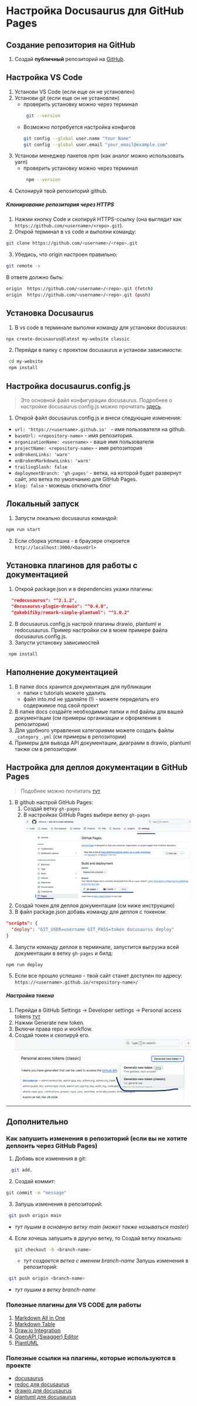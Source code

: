 # Настройка Docusaurus для GitHub Pages

## Создание репозитория на GitHub
1. Создай **публичный** репозиторий на [GitHub](https://github.com/). 

## Настройка VS Code
1. Установи VS Code (если еще он не установлен)
2. Установи git (если еще он не установлен)
    * проверить установку можно через терминал
       ```bash
        git --version
       ```
    * Возможно потребуется настройка конфигов
      ```bash
      git config --global user.name "Your Name"
      git config --global user.email "your_email@example.com"
      ```
3. Установи менеджер пакетов npm (как аналог можно использовать yarn)
    * проверить установку можно через терминал
       ```bash
        npm --version
       ```
4. Склонируй твой репозиторий github.

##### Клонирование репозитория через HTTPS
1. Нажми кнопку Code и скопируй HTTPS-ссылку (она выглядит как `https://github.com/<username>/<repo>.git`).
2. Открой терминал в vs code и выполни команду:

```bash
git clone https://github.com/<username>/<repo>.git
```

3. Убедись, что origin настроен правильно:
```bash
git remote -v
```
В ответе должно быть:
```bash
origin  https://github.com/<username>/<repo>.git (fetch)
origin  https://github.com/<username>/<repo>.git (push)
```

## Установка Docusaurus
1. В vs code в терминале выполни команду для установки docusaurus:
```bash
npx create-docusaurus@latest my-website classic
```
2. Перейди в папку с проектом docusaurus и установи зависимости:
  ```bash
   cd my-website
   npm install
  ```

## Настройка docusaurus.config.js
> Это основной файл конфигурации docusaurus.
> Подробнее о настройке docusaurus.config.js можно прочитать [здесь](https://docusaurus.io/docs/configuration).

1. Открой файл docusaurus.config.js и внеси следующие изменения:
* `url: 'https://<username>.github.io' ` -  имя пользователя на github.
* `baseUrl: <repository-name>` - имя репозитория.
* `organizationName: <username>` - ваше имя пользователя
* `projectName: <repository-name>` - имя репозитория
* `onBrokenLinks: 'warn'`
* `onBrokenMarkdownLinks: 'warn'` 
* `trailingSlash: false`
* `deploymentBranch: 'gh-pages'` - ветка, на которой будет развернут сайт,  это ветка по умолчанию для GitHub Pages.
* `blog: false` - можешь отключить блог

## Локальный запуск
1. Запусти локально docusaurus командой:
  ```bash
  npm run start
  ```
2. Если сборка успешна - в браузере откроется `http://localhost:3000/<baseUrl>`

## Установка плагинов для работы с документацией
1. Открой package.json и в dependencies укажи плагины:
```json
  "redocusaurus": "^2.1.2",
  "docusaurus-plugin-drawio": "^0.4.0",
  "@akebifiky/remark-simple-plantuml": "^1.0.2"
``` 
2. В docusaurus.config.js настрой плагины drawio, plantuml и redocusaurus.
   Пример настройки см в моем примере файла docusaurus.config.js.
3. Запусти установку зависимостей
  ```bash
   npm install
  ```    
## Наполнение документацией
1. В папке docs хранится документация для публикации
    * папки с tutorials можете удалить
    * файл into.md не удаляйте (!) - можете переделать его содержимое под свой проект
2. В папке docs создайте необходимые папки и md файлы для вашей документации (см примеры организации и оформления в репозитории)
3. Для удобного управления категориями можете создать файлы `_category_.yml` (см примеры в репозитории)
4. Примеры для вывода API документации, диаграмм в drawio, plantuml также см в репозитории

## Настройка для деплоя документации в GitHub Pages
> Подобнее можно почтитать [тут](https://docusaurus.io/docs/deployment)

1. В github настрой GitHub Pages:
   1. Создай ветку `gh-pages`
   2. В настройках GitHub Pages выбери ветку `gh-pages`
     ![alt text](./static/image.png)
2. Создай токен для деплоя документации (см ниже инструкцию)     
3. В файл package.json добавь команду для деплоя с токеном:
```json
"scripts": {
  "deploy": "GIT_USER=username GIT_PASS=token docusaurus deploy"
}
```
4. Запусти команду деплоя в терминале, запустится выгрузка всей документации в ветку `gh-pages` и билд:
```bash
npm run deploy
```
5. Если все прошло успешно - твой сайт станет доступен по адресу:
`https://<username>.github.io/<repository-name>/`

##### Настройка токена
1. Перейди в GitHub Settings → Developer settings → Personal access tokens [тут](https://github.com/settings/tokens)
2. Нажми Generate new token.
3. Включи права repo и workflow.
4. Создай токен и скопируй его.
![alt text](./static/image-1.png)
---
## Дополнительно

### Как запушить изменения в репозиторий (если вы не хотите деплоить через GitHub Pages)
1. Добавь все изменения в git:
 ```bash
   git add.
 ```
2. Создай коммит:
  ```bash
  git commit -m "message"
  ```
3. Запушь изменения в репозиторий:
 ```bash
  git push origin main
  ```
* *тут пушим в основную ветку main (может также называться master)* 
4. Если хочешь запушить в другую ветку, то
   Создай ветку локально:
   ```bash
   git checkout -b <branch-name>
   ```
   * *тут создается ветка с именем branch-name*
   Запушь изменения в репозиторий:
 ```bash
  git push origin <branch-name>
  ```
  * *тут пушим в ветку branch-name*

### Полезные плагины для VS CODE для работы

1. [Markdown All in One](https://marketplace.visualstudio.com/items?itemName=yzhang.markdown-all-in-one)
2. [Markdown Table](https://marketplace.visualstudio.com/items?itemName=TakumiI.markdowntable)
3. [Draw.io Integration](https://marketplace.visualstudio.com/items?itemName=hediet.vscode-drawio)
4. [OpenAPI (Swagger) Editor](https://marketplace.visualstudio.com/items?itemName=42Crunch.vscode-openapi)
5. [PlantUML](https://marketplace.visualstudio.com/items?itemName=jebbs.plantuml)

### Полезные ссылки на плагины, которые используются в проекте
 - [docusaurus](https://docusaurus.io/)
 - [redoc для docusaurus](https://redocusaurus.vercel.app/)
 - [drawio для docusaurus](https://github.com/xiguaxigua/docusaurus-plugin-drawio)
 - [plantuml для docusaurus](https://github.com/akebifiky/remark-simple-plantuml)